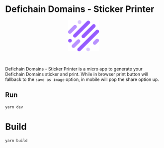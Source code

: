 # Defichain Domains - Sticker Printer

<p align="center">
  <img width="100" src="./src/logo.svg">
</p>
<br/>

Defichain Domains - Sticker Printer is a micro app to generate your Defichain Domains sticker and print.
While in browser print button will fallback to the `save as image` option, in mobile will pop the share option up.

## Run
```
yarn dev
```

# Build
```
yarn build
```
